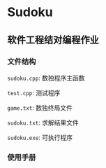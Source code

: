 # Sudoku

## 软件工程结对编程作业

### 文件结构

`sudoku.cpp`: 数独程序主函数

`test.cpp`: 测试程序

`game.txt`: 数独终局文件

`sudoku.txt`: 求解结果文件

`sudoku.exe`: 可执行程序

### 使用手册
